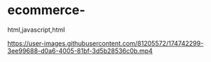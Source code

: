 # ecommerce-
html,javascript,html


https://user-images.githubusercontent.com/81205572/174742299-3ee99688-d0a6-4005-81bf-3d5b28536c0b.mp4

